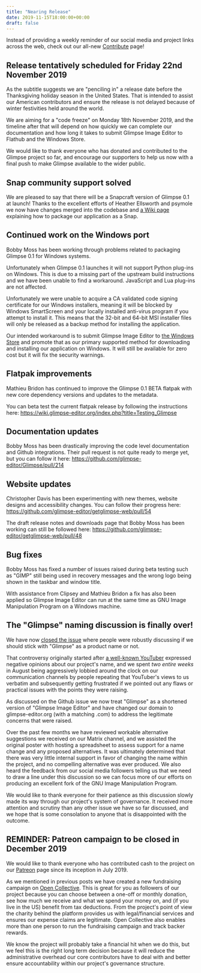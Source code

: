 ```yaml
---
title: "Nearing Release"
date: 2019-11-15T18:00:00+00:00
draft: false
---
```

Instead of providing a weekly reminder of our social media and project links across the web, check out our all-new [Contribute](/contribute/) page!

## Release tentatively scheduled for Friday 22nd November 2019
As the subtitle suggests we are "penciling in" a release date before the Thanksgiving holiday season in the United States. That is intended to assist our American contributors and ensure the release is not delayed because of winter festivities held around the world.

We are aiming for a "code freeze" on Monday 18th November 2019, and the timeline after that will depend on how quickly we can complete our documentation and how long it takes to submit Glimpse Image Editor to Flathub and the Windows Store.

We would like to thank everyone who has donated and contributed to the Glimpse project so far, and encourage our supporters to help us now with a final push to make Glimpse available to the wider public.

## Snap community support solved
We are pleased to say that there will be a Snapcraft version of Glimpse 0.1 at launch! Thanks to the excellent efforts of Heather Ellsworth and psymole we now have changes merged into the codebase and [a Wiki page](https://wiki.glimpse-editor.org/index.php?title=Building_Glimpse/Linux#Package_as_a_Snap) explaining how to package our application as a Snap.

## Continued work on the Windows port
Bobby Moss has been working through problems related to packaging Glimpse 0.1 for Windows systems.

Unfortunately when Glimpse 0.1 launches it will not support Python plug-ins on Windows. This is due to a missing part of the upstream build instructions and we have been unable to find a workaround. JavaScript and Lua plug-ins are not affected.

Unfortunately we were unable to acquire a CA validated code signing certificate for our Windows installers, meaning it will be blocked by Windows SmartScreen and your locally installed anti-virus program if you attempt to install it. This means that the 32-bit and 64-bit MSI installer files will only be released as a backup method for installing the application.

Our intended workaround is to submit Glimpse Image Editor to [the Windows Store](https://en.wikipedia.org/wiki/Microsoft_Store_(digital)) and promote that as our primary supported method for downloading and installing our application on Windows. It will still be available for zero cost but it will fix the security warnings.

## Flatpak improvements
Mathieu Bridon has continued to improve the Glimpse 0.1 BETA flatpak with new core dependency versions and updates to the metadata.

You can beta test the current flatpak release by following the instructions here: https://wiki.glimpse-editor.org/index.php?title=Testing_Glimpse

## Documentation updates
Bobby Moss has been drastically improving the code level documentation and Github integrations. Their pull request is not quite ready to merge yet, but you can follow it here: https://github.com/glimpse-editor/Glimpse/pull/214

## Website updates
Christopher Davis has been experimenting with new themes, website designs and accessibility changes. You can follow their progress here: https://github.com/glimpse-editor/getglimpse-web/pull/54

The draft release notes and downloads page that Bobby Moss has been working can still be followed here: https://github.com/glimpse-editor/getglimpse-web/pull/48

## Bug fixes
Bobby Moss has fixed a number of issues raised during beta testing such as "GIMP" still being used in recovery messages and the wrong logo being shown in the taskbar and window title.

With assistance from Clipsey and Mathieu Bridon a fix has also been applied so Glimpse Image Editor can run at the same time as GNU Image Manipulation Program on a Windows machine.

## The "Glimpse" naming discussion is finally over!
We have now [closed the issue](https://github.com/glimpse-editor/Glimpse/issues?page=2&q=is%3Aissue+is%3Aclosed) where people were robustly discussing if we should stick with "Glimpse" as a product name or not.

That controversy originally started after [a well-known YouTuber](https://www.youtube.com/watch?v=CV1HZU4KFHc) expressed negative opinions about our project's name, and we spent *two entire weeks* in August being aggressively lobbied around the clock on our communication channels by people repeating that YouTuber's views to us verbatim and subsequently getting frustrated if we pointed out any flaws or practical issues with the points they were raising.

As discussed on the Github issue we now treat "Glimpse" as a shortened version of "Glimpse Image Editor" and have changed our domain to glimpse-editor.org (with a matching .com) to address the legitimate concerns that were raised.

Over the past few months we have reviewed workable alternative suggestions we received on our Matrix channel, and we assisted the original poster with hosting a spreadsheet to assess support for a name change and any proposed alternatives. It was ultimately determined that there was very little internal support in favor of changing the name within the project, and no compelling alternative was ever produced. We also heard the feedback from our social media followers telling us that we need to draw a line under this discussion so we can focus more of our efforts on producing an excellent fork of the GNU Image Manipulation Program.

We would like to thank everyone for their patience as this discussion slowly made its way through our project's system of governance. It received more attention and scrutiny than any other issue we have so far discussed, and we hope that is some consolation to anyone that is disappointed with the outcome.

## REMINDER: Patreon campaign to be closed in December 2019
We would like to thank everyone who has contributed cash to the project on our [Patreon](https://www.patreon.com/glimpse) page since its inception in July 2019.

As we mentioned in previous posts we have created a new fundraising campaign on [Open Collective](https://opencollective.com/glimpse). This is great for you as followers of our project because you can choose between a one-off or monthly donation, see how much we receive and what we spend your money on, and (if you live in the US) benefit from tax deductions. From the project's point of view the charity behind the platform provides us with legal/financial services and ensures our expense claims are legitimate. Open Collective also enables more than one person to run the fundraising campaign and track backer rewards.

We know the project will probably take a financial hit when we do this, but we feel this is the right long term decision because it will reduce the administrative overhead our core contributors have to deal with and better ensure accountability within our project's governance structure.
